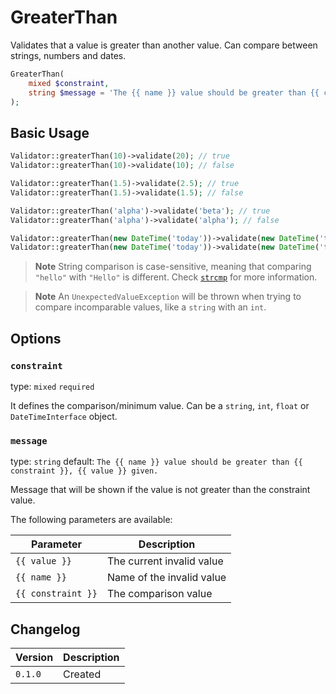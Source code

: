 # GreaterThan

Validates that a value is greater than another value. 
Can compare between strings, numbers and dates.

```php
GreaterThan(
    mixed $constraint,
    string $message = 'The {{ name }} value should be greater than {{ constraint }}, {{ value }} given.'
);
```

## Basic Usage

```php
Validator::greaterThan(10)->validate(20); // true
Validator::greaterThan(10)->validate(10); // false

Validator::greaterThan(1.5)->validate(2.5); // true
Validator::greaterThan(1.5)->validate(1.5); // false

Validator::greaterThan('alpha')->validate('beta'); // true
Validator::greaterThan('alpha')->validate('alpha'); // false

Validator::greaterThan(new DateTime('today'))->validate(new DateTime('tomorrow')); // true
Validator::greaterThan(new DateTime('today'))->validate(new DateTime('today')); // false
```

> **Note**
> String comparison is case-sensitive, meaning that comparing `"hello"` with `"Hello"` is different.
> Check [`strcmp`](https://www.php.net/manual/en/function.strcmp.php) for more information.

> **Note**
> An `UnexpectedValueException` will be thrown when trying to compare incomparable values, like a `string` with an `int`.

## Options

### `constraint`

type: `mixed` `required`

It defines the comparison/minimum value. 
Can be a `string`, `int`, `float` or `DateTimeInterface` object.

### `message`

type: `string` default: `The {{ name }} value should be greater than {{ constraint }}, {{ value }} given.`

Message that will be shown if the value is not greater than the constraint value.

The following parameters are available:

| Parameter          | Description               |
|--------------------|---------------------------|
| `{{ value }}`      | The current invalid value |
| `{{ name }}`       | Name of the invalid value |
| `{{ constraint }}` | The comparison value      |

## Changelog

| Version | Description |
|---------|-------------|
| `0.1.0` | Created     |